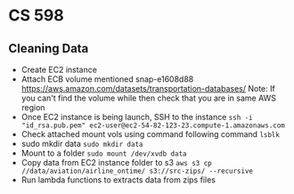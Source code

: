 # CS 598
## Cleaning Data
* Create EC2 instance
* Attach ECB volume mentioned snap-e1608d88 https://aws.amazon.com/datasets/transportation-databases/
Note: If you can't find the volume while then check that you are in same AWS region
* Once EC2 instance is being launch, SSH to the instance
`ssh -i "id_rsa.pub.pem" ec2-user@ec2-54-82-123-23.compute-1.amazonaws.com`
* Check attached mount vols using command following command
`lsblk`
* sudo mkdir data
`sudo mkdir data`
* Mount to a folder `sudo mount /dev/xvdb data`
* Copy data from EC2 instance folder to s3
```aws s3 cp //data/aviation/airline_ontime/ s3://src-zips/ --recursive```
* Run lambda functions to extracts data from zips files

